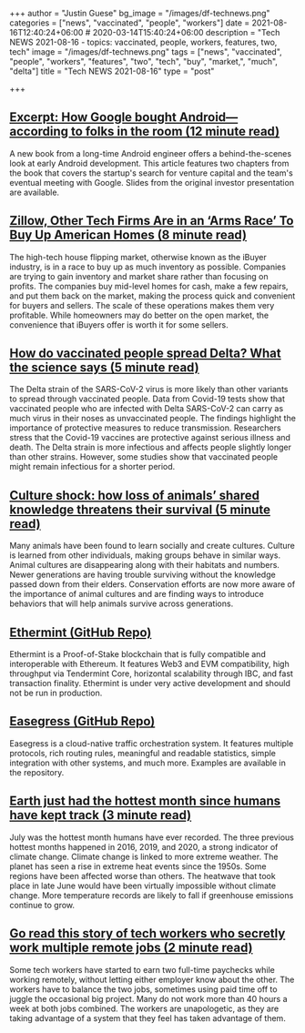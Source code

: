 +++
author = "Justin Guese"
bg_image = "/images/df-technews.png"
categories = ["news", "vaccinated", "people", "workers"]
date = 2021-08-16T12:40:24+06:00 # 2020-03-14T15:40:24+06:00
description = "Tech NEWS 2021-08-16 - topics: vaccinated, people, workers, features, two, tech"
image = "/images/df-technews.png"
tags = ["news", "vaccinated", "people", "workers", "features", "two", "tech", "buy", "market,", "much", "delta"]
title = "Tech NEWS 2021-08-16"
type = "post"

+++

## [Excerpt: How Google bought Android—according to folks in the room (12 minute read)](https://arstechnica.com/information-technology/2021/08/excerpt-the-history-of-android-as-written-by-a-longtime-android-developer/)

A new book from a long-time Android engineer offers a behind-the-scenes look at early Android development. This article features two chapters from the book that covers the startup's search for venture capital and the team's eventual meeting with Google. Slides from the original investor presentation are available.

## [Zillow, Other Tech Firms Are in an ‘Arms Race’ To Buy Up American Homes (8 minute read)](https://www.vice.com/en/article/93ymxz/zillow-other-tech-firms-are-in-an-arms-race-to-buy-up-american-homes)

The high-tech house flipping market, otherwise known as the iBuyer industry, is in a race to buy up as much inventory as possible. Companies are trying to gain inventory and market share rather than focusing on profits. The companies buy mid-level homes for cash, make a few repairs, and put them back on the market, making the process quick and convenient for buyers and sellers. The scale of these operations makes them very profitable. While homeowners may do better on the open market, the convenience that iBuyers offer is worth it for some sellers.

## [How do vaccinated people spread Delta? What the science says (5 minute read)](https://www.nature.com/articles/d41586-021-02187-1)

The Delta strain of the SARS-CoV-2 virus is more likely than other variants to spread through vaccinated people. Data from Covid-19 tests show that vaccinated people who are infected with Delta SARS-CoV-2 can carry as much virus in their noses as unvaccinated people. The findings highlight the importance of protective measures to reduce transmission. Researchers stress that the Covid-19 vaccines are protective against serious illness and death. The Delta strain is more infectious and affects people slightly longer than other strains. However, some studies show that vaccinated people might remain infectious for a shorter period.

## [Culture shock: how loss of animals’ shared knowledge threatens their survival (5 minute read)](https://www.theguardian.com/environment/2021/aug/13/culture-shock-how-loss-of-animals-shared-knowledge-threatens-their-survival)

Many animals have been found to learn socially and create cultures. Culture is learned from other individuals, making groups behave in similar ways. Animal cultures are disappearing along with their habitats and numbers. Newer generations are having trouble surviving without the knowledge passed down from their elders. Conservation efforts are now more aware of the importance of animal cultures and are finding ways to introduce behaviors that will help animals survive across generations.

## [Ethermint (GitHub Repo)](https://github.com/tharsis/ethermint)

Ethermint is a Proof-of-Stake blockchain that is fully compatible and interoperable with Ethereum. It features Web3 and EVM compatibility, high throughput via Tendermint Core, horizontal scalability through IBC, and fast transaction finality. Ethermint is under very active development and should not be run in production.

## [Easegress (GitHub Repo)](https://github.com/megaease/easegress)

Easegress is a cloud-native traffic orchestration system. It features multiple protocols, rich routing rules, meaningful and readable statistics, simple integration with other systems, and much more. Examples are available in the repository.

## [Earth just had the hottest month since humans have kept track (3 minute read)](https://www.theverge.com/2021/8/13/22623843/july-2021-hottest-month-recorded)

July was the hottest month humans have ever recorded. The three previous hottest months happened in 2016, 2019, and 2020, a strong indicator of climate change. Climate change is linked to more extreme weather. The planet has seen a rise in extreme heat events since the 1950s. Some regions have been affected worse than others. The heatwave that took place in late June would have been virtually impossible without climate change. More temperature records are likely to fall if greenhouse emissions continue to grow.

## [Go read this story of tech workers who secretly work multiple remote jobs (2 minute read)](https://www.theverge.com/2021/8/14/22624669/wall-street-journal-tech-workers-multiple-remote-jobs)

Some tech workers have started to earn two full-time paychecks while working remotely, without letting either employer know about the other. The workers have to balance the two jobs, sometimes using paid time off to juggle the occasional big project. Many do not work more than 40 hours a week at both jobs combined. The workers are unapologetic, as they are taking advantage of a system that they feel has taken advantage of them.

